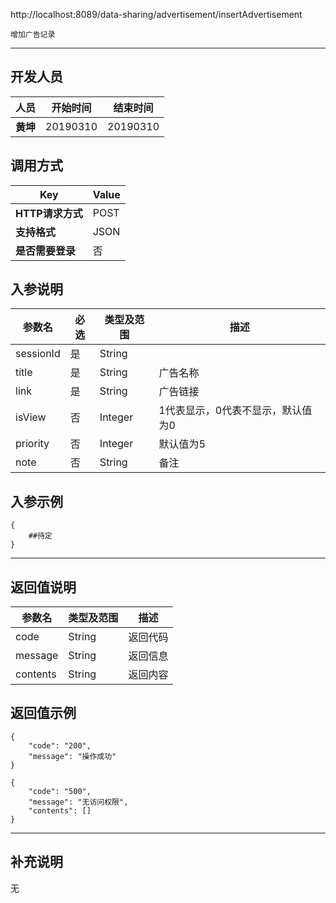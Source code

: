 http://localhost:8089/data-sharing/advertisement/insertAdvertisement

```
增加广告记录
```
---
## 开发人员
| 人员     | 开始时间 | 结束时间 |
| -------- | :------: | :------: |
| **黄坤** | 20190310 | 20190310 |

## 调用方式

| Key              | Value |
| ---------------- | ----- |
| **HTTP请求方式** | POST  |
| **支持格式**     | JSON  |
| **是否需要登录** | 否    |

## 入参说明



| 参数名    | 必选 | 类型及范围 | 描述                              |
| --------- | ---- | ---------- | --------------------------------- |
| sessionId | 是   | String     |                                   |
| title     | 是   | String     | 广告名称                          |
| link      | 是   | String     | 广告链接                          |
| isView    | 否   | Integer    | 1代表显示，0代表不显示，默认值为0 |
| priority  | 否   | Integer    | 默认值为5                         |
| note      | 否   | String     | 备注                              |

## 入参示例
```
{
	##待定
}
```

---

## 返回值说明
| 参数名      | 类型及范围  | 描述   |
| -------- | ------ | ---- |
| code     | String | 返回代码 |
| message  | String | 返回信息 |
| contents | String | 返回内容 |

## 返回值示例
```
{
    "code": "200",
    "message": "操作成功"
}
```

```
{
    "code": "500",
    "message": "无访问权限",
    "contents": []
}
```
---

## 补充说明
无